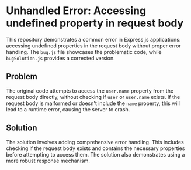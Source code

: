 # Unhandled Error: Accessing undefined property in request body

This repository demonstrates a common error in Express.js applications: accessing undefined properties in the request body without proper error handling.  The `bug.js` file showcases the problematic code, while `bugSolution.js` provides a corrected version.

## Problem
The original code attempts to access the `user.name` property from the request body directly, without checking if `user` or `user.name` exists. If the request body is malformed or doesn't include the `name` property, this will lead to a runtime error, causing the server to crash.

## Solution
The solution involves adding comprehensive error handling. This includes checking if the request body exists and contains the necessary properties before attempting to access them.  The solution also demonstrates using a more robust response mechanism. 